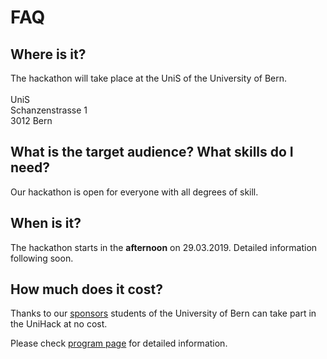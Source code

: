 # FAQ
## Where is it?
The hackathon will take place at the UniS of the University of Bern.
<br>
<br>
UniS
<br>
Schanzenstrasse 1
<br>
3012 Bern
<br>

## What is the target audience? What skills do I need?
Our hackathon is open for everyone with all degrees of skill.

## When is it?
The hackathon starts in the **afternoon** on 29.03.2019. Detailed information following soon.

## How much does it cost?
Thanks to our [sponsors](/en/sponsors) students of the University of Bern can take part in the UniHack at no cost.

Please check [program page](/en/program) for detailed information. 
